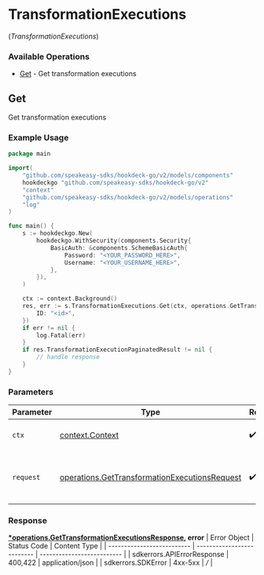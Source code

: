 # TransformationExecutions
(*TransformationExecutions*)

### Available Operations

* [Get](#get) - Get transformation executions

## Get

Get transformation executions

### Example Usage

```go
package main

import(
	"github.com/speakeasy-sdks/hookdeck-go/v2/models/components"
	hookdeckgo "github.com/speakeasy-sdks/hookdeck-go/v2"
	"context"
	"github.com/speakeasy-sdks/hookdeck-go/v2/models/operations"
	"log"
)

func main() {
    s := hookdeckgo.New(
        hookdeckgo.WithSecurity(components.Security{
            BasicAuth: &components.SchemeBasicAuth{
                Password: "<YOUR_PASSWORD_HERE>",
                Username: "<YOUR_USERNAME_HERE>",
            },
        }),
    )

    ctx := context.Background()
    res, err := s.TransformationExecutions.Get(ctx, operations.GetTransformationExecutionsRequest{
        ID: "<id>",
    })
    if err != nil {
        log.Fatal(err)
    }
    if res.TransformationExecutionPaginatedResult != nil {
        // handle response
    }
}
```

### Parameters

| Parameter                                                                                                      | Type                                                                                                           | Required                                                                                                       | Description                                                                                                    |
| -------------------------------------------------------------------------------------------------------------- | -------------------------------------------------------------------------------------------------------------- | -------------------------------------------------------------------------------------------------------------- | -------------------------------------------------------------------------------------------------------------- |
| `ctx`                                                                                                          | [context.Context](https://pkg.go.dev/context#Context)                                                          | :heavy_check_mark:                                                                                             | The context to use for the request.                                                                            |
| `request`                                                                                                      | [operations.GetTransformationExecutionsRequest](../../models/operations/gettransformationexecutionsrequest.md) | :heavy_check_mark:                                                                                             | The request object to use for the request.                                                                     |


### Response

**[*operations.GetTransformationExecutionsResponse](../../models/operations/gettransformationexecutionsresponse.md), error**
| Error Object               | Status Code                | Content Type               |
| -------------------------- | -------------------------- | -------------------------- |
| sdkerrors.APIErrorResponse | 400,422                    | application/json           |
| sdkerrors.SDKError         | 4xx-5xx                    | */*                        |
